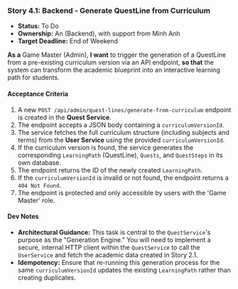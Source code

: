 ### **Story 4.1: Backend - Generate QuestLine from Curriculum**
-   **Status:** To Do
-   **Ownership:** An (Backend), with support from Minh Anh
-   **Target Deadline:** End of Weekend

**As a** Game Master (Admin),
**I want** to trigger the generation of a QuestLine from a pre-existing curriculum version via an API endpoint,
**so that** the system can transform the academic blueprint into an interactive learning path for students.

#### **Acceptance Criteria**
1.  A new `POST /api/admin/quest-lines/generate-from-curriculum` endpoint is created in the **Quest Service**.
2.  The endpoint accepts a JSON body containing a `curriculumVersionId`.
3.  The service fetches the full curriculum structure (including subjects and terms) from the **User Service** using the provided `curriculumVersionId`.
4.  If the curriculum version is found, the service generates the corresponding `LearningPath` (QuestLine), `Quests`, and `QuestSteps` in its own database.
5.  The endpoint returns the ID of the newly created `LearningPath`.
6.  If the `curriculumVersionId` is invalid or not found, the endpoint returns a `404 Not Found`.
7.  The endpoint is protected and only accessible by users with the 'Game Master' role.

#### **Dev Notes**
*   **Architectural Guidance:** This task is central to the `QuestService`'s purpose as the "Generation Engine." You will need to implement a secure, internal HTTP client within the `QuestService` to call the `UserService` and fetch the academic data created in Story 2.1.
*   **Idempotency:** Ensure that re-running this generation process for the same `curriculumVersionId` updates the existing `LearningPath` rather than creating duplicates.